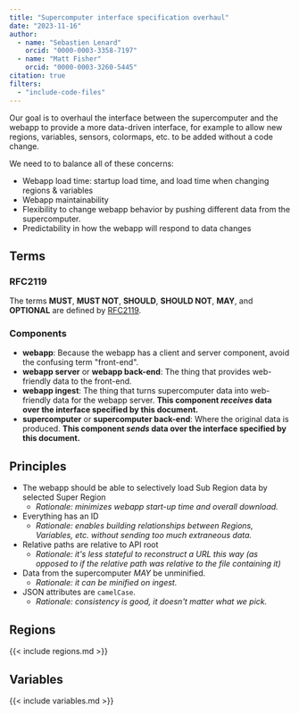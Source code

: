 ```yaml
---
title: "Supercomputer interface specification overhaul"
date: "2023-11-16"
author:
  - name: "Sebastien Lenard"
    orcid: "0000-0003-3358-7197"
  - name: "Matt Fisher"
    orcid: "0000-0003-3260-5445"
citation: true
filters:
  - "include-code-files"
---
```


Our goal is to overhaul the interface between the supercomputer and the webapp to
provide a more data-driven interface, for example to allow new regions, variables,
sensors, colormaps, etc. to be added without a code change.

We need to to balance all of these concerns:

- Webapp load time: startup load time, and load time when changing regions & variables
- Webapp maintainability
- Flexibility to change webapp behavior by pushing different data from the
  supercomputer.
- Predictability in how the webapp will respond to data changes


## Terms

### RFC2119

The terms **MUST**, **MUST NOT**, **SHOULD**, **SHOULD NOT**, **MAY**, and **OPTIONAL**
are defined by [RFC2119](https://www.ietf.org/rfc/rfc2119.txt).


### Components

* **webapp**: Because the webapp has a client and server component, avoid the confusing
  term "front-end".
* **webapp server** or **webapp back-end**: The thing that provides web-friendly data to
  the front-end.
* **webapp ingest**: The thing that turns supercomputer data into web-friendly data for
  the webapp server. **This component _receives_ data over the interface specified by this
  document.**
* **supercomputer** or **supercomputer back-end**: Where the original data is produced.
  **This component _sends_ data over the interface specified by this document.**


## Principles

- The webapp should be able to selectively load Sub Region data by selected Super Region
    - _Rationale: minimizes webapp start-up time and overall download._
- Everything has an ID
    - _Rationale: enables building relationships between Regions, Variables, etc.
      without sending too much extraneous data._
- Relative paths are relative to API root
    - _Rationale: it's less stateful to reconstruct a URL this way (as opposed to if the
      relative path was relative to the file containing it)_
- Data from the supercomputer *MAY* be unminified.
    - _Rationale: it can be minified on ingest._
- JSON attributes are `camelCase`.
    - _Rationale: consistency is good, it doesn't matter what we pick._


## Regions

{{< include regions.md >}}


## Variables

{{< include variables.md >}}
